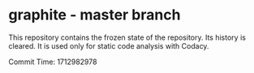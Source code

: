 # graphite - master branch

This repository contains the frozen state of the repository.
Its history is cleared. It is used only for static code
analysis with Codacy.

Commit Time: 1712982978